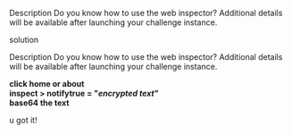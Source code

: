 Description
Do you know how to use the web inspector?
Additional details will be available after launching your challenge instance.


solution

Description
Do you know how to use the web inspector?
Additional details will be available after launching your challenge instance.


**click home or about  
inspect > notifytrue = "*encrypted text*"  
base64 the text**

u got it!